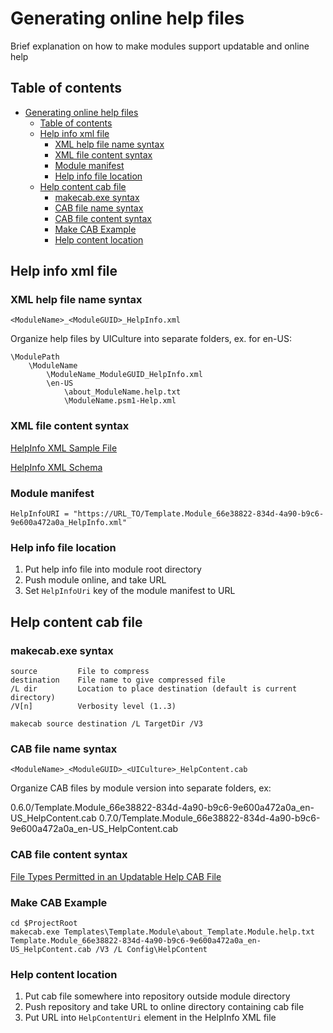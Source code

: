 
# Generating online help files

Brief explanation on how to make modules support updatable and online help

## Table of contents

- [Generating online help files](#generating-online-help-files)
  - [Table of contents](#table-of-contents)
  - [Help info xml file](#help-info-xml-file)
    - [XML help file name syntax](#xml-help-file-name-syntax)
    - [XML file content syntax](#xml-file-content-syntax)
    - [Module manifest](#module-manifest)
    - [Help info file location](#help-info-file-location)
  - [Help content cab file](#help-content-cab-file)
    - [makecab.exe syntax](#makecabexe-syntax)
    - [CAB file name syntax](#cab-file-name-syntax)
    - [CAB file content syntax](#cab-file-content-syntax)
    - [Make CAB Example](#make-cab-example)
    - [Help content location](#help-content-location)

## Help info xml file

### XML help file name syntax

```none
<ModuleName>_<ModuleGUID>_HelpInfo.xml
```

Organize help files by UICulture into separate folders, ex. for en-US:

```none
\ModulePath
    \ModuleName
        \ModuleName_ModuleGUID_HelpInfo.xml
        \en-US
            \about_ModuleName.help.txt
            \ModuleName.psm1-Help.xml
```

### XML file content syntax

[HelpInfo XML Sample File](https://docs.microsoft.com/en-us/powershell/scripting/developer/help/helpinfo-xml-sample-file?view=powershell-7)

[HelpInfo XML Schema](https://docs.microsoft.com/en-us/powershell/scripting/developer/help/helpinfo-xml-schema?view=powershell-7)

### Module manifest

```none
HelpInfoURI = "https://URL_TO/Template.Module_66e38822-834d-4a90-b9c6-9e600a472a0a_HelpInfo.xml"
```

### Help info file location

1. Put help info file into module root directory
2. Push module online, and take URL
3. Set `HelpInfoUri` key of the module manifest to URL

## Help content cab file

### makecab.exe syntax

```none
source         File to compress
destination    File name to give compressed file
/L dir         Location to place destination (default is current directory)
/V[n]          Verbosity level (1..3)
```

```none
makecab source destination /L TargetDir /V3
```

### CAB file name syntax

```none
<ModuleName>_<ModuleGUID>_<UICulture>_HelpContent.cab
```

Organize CAB files by module version into separate folders, ex:

0.6.0/Template.Module_66e38822-834d-4a90-b9c6-9e600a472a0a_en-US_HelpContent.cab
0.7.0/Template.Module_66e38822-834d-4a90-b9c6-9e600a472a0a_en-US_HelpContent.cab

### CAB file content syntax

[File Types Permitted in an Updatable Help CAB File](https://docs.microsoft.com/en-us/powershell/scripting/developer/help/file-types-permitted-in-an-updatable-help-cab-file?view=powershell-7)

### Make CAB Example

```none
cd $ProjectRoot
makecab.exe Templates\Template.Module\about_Template.Module.help.txt Template.Module_66e38822-834d-4a90-b9c6-9e600a472a0a_en-US_HelpContent.cab /V3 /L Config\HelpContent
```

### Help content location

1. Put cab file somewhere into repository outside module directory
2. Push repository and take URL to online directory containing cab file
3. Put URL into `HelpContentUri` element in the HelpInfo XML file
